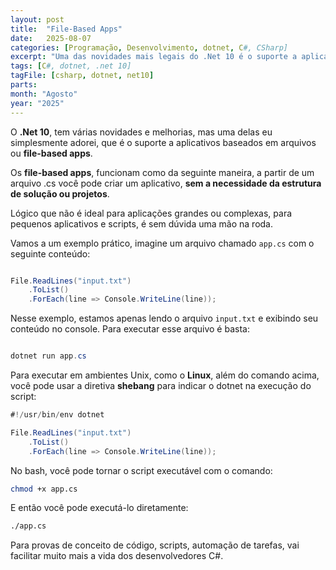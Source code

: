 ```yaml
---
layout: post
title:  "File-Based Apps"
date:   2025-08-07
categories: [Programação, Desenvolvimento, dotnet, C#, CSharp]
excerpt: "Uma das novidades mais legais do .Net 10 é o suporte a aplicativos baseados em arquivos."
tags: [C#, dotnet, .net 10]
tagFile: [csharp, dotnet, net10]
parts: 
month: "Agosto"
year: "2025"
---
```

O **.Net 10**, tem várias novidades e melhorias, mas uma delas eu simplesmente adorei, que é o suporte a aplicativos baseados em arquivos ou **file-based apps**.

Os **file-based apps**, funcionam como da seguinte maneira, a partir de um arquivo .cs você pode criar um aplicativo, **sem a necessidade da estrutura de solução ou projetos**. 

Lógico que não é ideal para aplicações grandes ou complexas, para pequenos aplicativos e scripts, é sem dúvida uma mão na roda.

Vamos a um exemplo prático, imagine um arquivo chamado `app.cs` com o seguinte conteúdo:

```csharp

File.ReadLines("input.txt")
	.ToList()
	.ForEach(line => Console.WriteLine(line));

```
Nesse exemplo, estamos apenas lendo o arquivo `input.txt` e exibindo seu conteúdo no console.
Para executar esse arquivo é basta:

```powershell

dotnet run app.cs
```

Para executar em ambientes Unix, como o **Linux**, além do comando acima, você pode usar a diretiva **shebang** para indicar o dotnet na execução do script:

```csharp
#!/usr/bin/env dotnet

File.ReadLines("input.txt")
	.ToList()
	.ForEach(line => Console.WriteLine(line));

```
No bash, você pode tornar o script executável com o comando:

```bash
chmod +x app.cs
```

E então você pode executá-lo diretamente:

```bash
./app.cs
```	

Para provas de conceito de código, scripts, automação de tarefas, vai facilitar muito mais a vida dos desenvolvedores C#.

